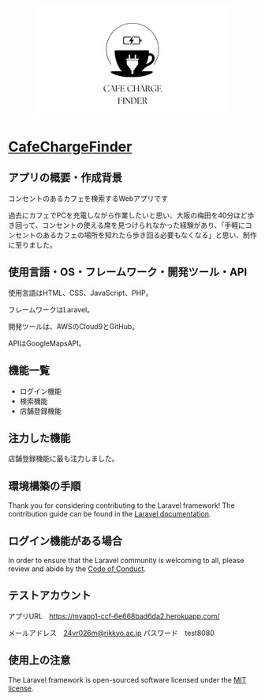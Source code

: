 <p align="center"><a href="https://laravel.com" target="_blank"><img src="/public/image/Cafe charge finder2.png" width="400" alt="CafeChargeFinder logo"></a></p>

# [CafeChargeFinder](https://myapp1-ccf-6e668bad6da2.herokuapp.com/)

## アプリの概要・作成背景

コンセントのあるカフェを検索するWebアプリです

過去にカフェでPCを充電しながら作業したいと思い、大阪の梅田を40分ほど歩き回って、コンセントの使える席を見つけられなかった経験があり、「手軽にコンセントのあるカフェの場所を知れたら歩き回る必要もなくなる」と思い、制作に至りました。

## 使用言語・OS・フレームワーク・開発ツール・API

使用言語はHTML、CSS、JavaScript、PHP。

フレームワークはLaravel。

開発ツールは、AWSのCloud9とGitHub。

APIはGoogleMapsAPI。

## 機能一覧

- ログイン機能
- 検索機能
- 店舗登録機能

## 注力した機能

店舗登録機能に最も注力しました。

## 環境構築の手順

Thank you for considering contributing to the Laravel framework! The contribution guide can be found in the [Laravel documentation](https://laravel.com/docs/contributions).

## ログイン機能がある場合

In order to ensure that the Laravel community is welcoming to all, please review and abide by the [Code of Conduct](https://laravel.com/docs/contributions#code-of-conduct).

## テストアカウント

アプリURL　https://myapp1-ccf-6e668bad6da2.herokuapp.com/

メールアドレス　24vr026m@rikkyo.ac.jp
パスワード　test8080


## 使用上の注意

The Laravel framework is open-sourced software licensed under the [MIT license](https://opensource.org/licenses/MIT).
